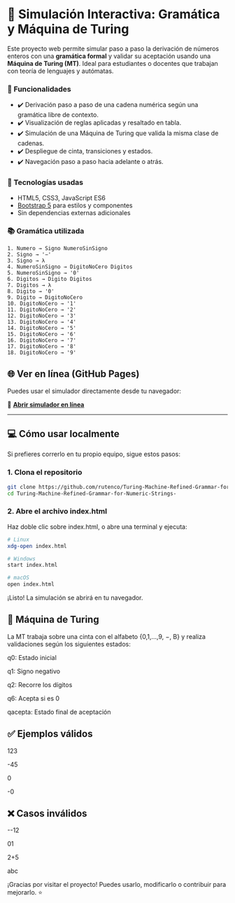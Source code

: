# 📘 Simulación Interactiva: Gramática y Máquina de Turing

Este proyecto web permite simular paso a paso la derivación de números enteros con una **gramática formal** y validar su aceptación usando una **Máquina de Turing (MT)**. Ideal para estudiantes o docentes que trabajan con teoría de lenguajes y autómatas.

### 🚀 Funcionalidades

- ✔️ Derivación paso a paso de una cadena numérica según una gramática libre de contexto.
- ✔️ Visualización de reglas aplicadas y resaltado en tabla.
- ✔️ Simulación de una Máquina de Turing que valida la misma clase de cadenas.
- ✔️ Despliegue de cinta, transiciones y estados.
- ✔️ Navegación paso a paso hacia adelante o atrás.

### 🧠 Tecnologías usadas

- HTML5, CSS3, JavaScript ES6
- [Bootstrap 5](https://getbootstrap.com) para estilos y componentes
- Sin dependencias externas adicionales

### 📚 Gramática utilizada

```text
1. Numero → Signo NumeroSinSigno
2. Signo → '−'
3. Signo → λ
4. NumeroSinSigno → DigitoNoCero Digitos
5. NumeroSinSigno → '0'
6. Digitos → Digito Digitos
7. Digitos → λ
8. Digito → '0'
9. Digito → DigitoNoCero
10. DigitoNoCero → '1'
11. DigitoNoCero → '2'
12. DigitoNoCero → '3'
13. DigitoNoCero → '4'
14. DigitoNoCero → '5'
15. DigitoNoCero → '6'
16. DigitoNoCero → '7'
17. DigitoNoCero → '8'
18. DigitoNoCero → '9'
```

## 🌐 Ver en línea (GitHub Pages)

Puedes usar el simulador directamente desde tu navegador:

🔗 **[Abrir simulador en línea](https://rutenco.github.io/Turing-Machine-Refined-Grammar-for-Numeric-Strings-/)**

---

## 💻 Cómo usar localmente

Si prefieres correrlo en tu propio equipo, sigue estos pasos:

### 1. Clona el repositorio

```bash
git clone https://github.com/rutenco/Turing-Machine-Refined-Grammar-for-Numeric-Strings-.git
cd Turing-Machine-Refined-Grammar-for-Numeric-Strings-
```

### 2. Abre el archivo index.html
Haz doble clic sobre index.html, o abre una terminal y ejecuta:

```bash
# Linux
xdg-open index.html

# Windows
start index.html

# macOS
open index.html
```
¡Listo! La simulación se abrirá en tu navegador.

## 🤖 Máquina de Turing
La MT trabaja sobre una cinta con el alfabeto {0,1,...,9, −, B} y realiza validaciones según los siguientes estados:

q0: Estado inicial

q1: Signo negativo

q2: Recorre los dígitos

q6: Acepta si es 0

qacepta: Estado final de aceptación

## ✅ Ejemplos válidos
123

-45

0

-0

## ❌ Casos inválidos
--12

01

2+5

abc

¡Gracias por visitar el proyecto! Puedes usarlo, modificarlo o contribuir para mejorarlo. ⭐
